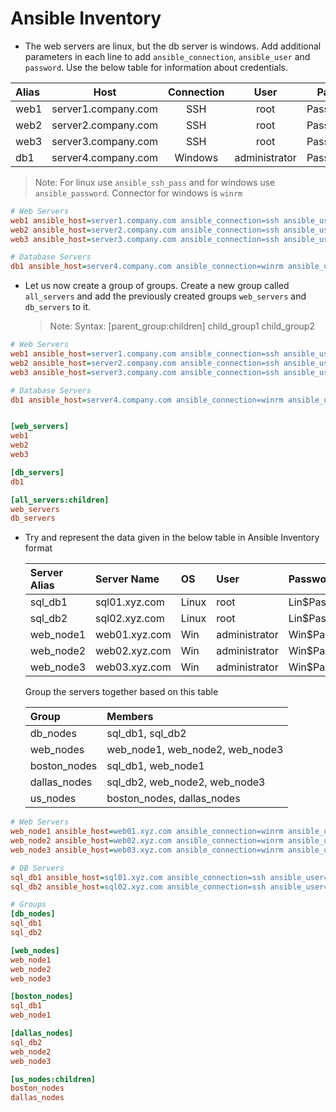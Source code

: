 # Ansible Inventory

- The web servers are linux, but the db server is windows. Add additional parameters in each line to add `ansible_connection`, `ansible_user` and `password`. Use the below table for information about credentials.

| Alias |        Host         | Connection |     User      |   Password   |
| :---- | :-----------------: | :--------: | :-----------: | :----------: |
| web1  | server1.company.com |    SSH     |     root      | Password123! |
| web2  | server2.company.com |    SSH     |     root      | Password123! |
| web3  | server3.company.com |    SSH     |     root      | Password123! |
| db1   | server4.company.com |  Windows   | administrator | Password123! |

> Note: For linux use `ansible_ssh_pass` and for windows use `ansible_password`. Connector for windows is `winrm`

```ini
# Web Servers
web1 ansible_host=server1.company.com ansible_connection=ssh ansible_user=root ansible_ssh_pass=Password123!
web2 ansible_host=server2.company.com ansible_connection=ssh ansible_user=root ansible_ssh_pass=Password123!
web3 ansible_host=server3.company.com ansible_connection=ssh ansible_user=root ansible_ssh_pass=Password123!

# Database Servers
db1 ansible_host=server4.company.com ansible_connection=winrm ansible_user=administrator ansible_password=Password123!
```

- Let us now create a group of groups. Create a new group called `all_servers` and add the previously created groups `web_servers` and `db_servers` to it.

  > Note: Syntax:
  > [parent_group:children]
  > child_group1
  > child_group2

```ini
# Web Servers
web1 ansible_host=server1.company.com ansible_connection=ssh ansible_user=root ansible_ssh_pass=Password123!
web2 ansible_host=server2.company.com ansible_connection=ssh ansible_user=root ansible_ssh_pass=Password123!
web3 ansible_host=server3.company.com ansible_connection=ssh ansible_user=root ansible_ssh_pass=Password123!

# Database Servers
db1 ansible_host=server4.company.com ansible_connection=winrm ansible_user=administrator ansible_password=Password123!


[web_servers]
web1
web2
web3

[db_servers]
db1

[all_servers:children]
web_servers
db_servers
```

- Try and represent the data given in the below table in Ansible Inventory format

  | Server Alias | Server Name   | OS    | User          | Password |
  | :----------- | :------------ | :---- | :------------ | :------- |
  | sql_db1      | sql01.xyz.com | Linux | root          | Lin$Pass |
  | sql_db2      | sql02.xyz.com | Linux | root          | Lin$Pass |
  | web_node1    | web01.xyz.com | Win   | administrator | Win$Pass |
  | web_node2    | web02.xyz.com | Win   | administrator | Win$Pass |
  | web_node3    | web03.xyz.com | Win   | administrator | Win$Pass |

  Group the servers together based on this table

  | Group        | Members                         |
  | :----------- | :------------------------------ |
  | db_nodes     | sql_db1, sql_db2                |
  | web_nodes    | web_node1, web_node2, web_node3 |
  | boston_nodes | sql_db1, web_node1              |
  | dallas_nodes | sql_db2, web_node2, web_node3   |
  | us_nodes     | boston_nodes, dallas_nodes      |

```ini
# Web Servers
web_node1 ansible_host=web01.xyz.com ansible_connection=winrm ansible_user=administrator ansible_password=Win$Pass
web_node2 ansible_host=web02.xyz.com ansible_connection=winrm ansible_user=administrator ansible_password=Win$Pass
web_node3 ansible_host=web03.xyz.com ansible_connection=winrm ansible_user=administrator ansible_password=Win$Pass

# DB Servers
sql_db1 ansible_host=sql01.xyz.com ansible_connection=ssh ansible_user=root ansible_ssh_pass=Lin$Pass
sql_db2 ansible_host=sql02.xyz.com ansible_connection=ssh ansible_user=root ansible_ssh_pass=Lin$Pass

# Groups
[db_nodes]
sql_db1
sql_db2

[web_nodes]
web_node1
web_node2
web_node3

[boston_nodes]
sql_db1
web_node1

[dallas_nodes]
sql_db2
web_node2
web_node3

[us_nodes:children]
boston_nodes
dallas_nodes
```
